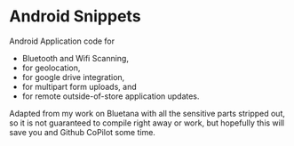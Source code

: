 # Android Snippets

Android Application code for 

- Bluetooth and Wifi Scanning, 
- for geolocation, 
- for google drive integration, 
- for multipart form uploads, and 
- for remote outside-of-store application updates. 

Adapted from my work on Bluetana with all the sensitive parts stripped out, so 
it is not guaranteed to compile right away or work, but hopefully this will 
save you and Github CoPilot some time.
